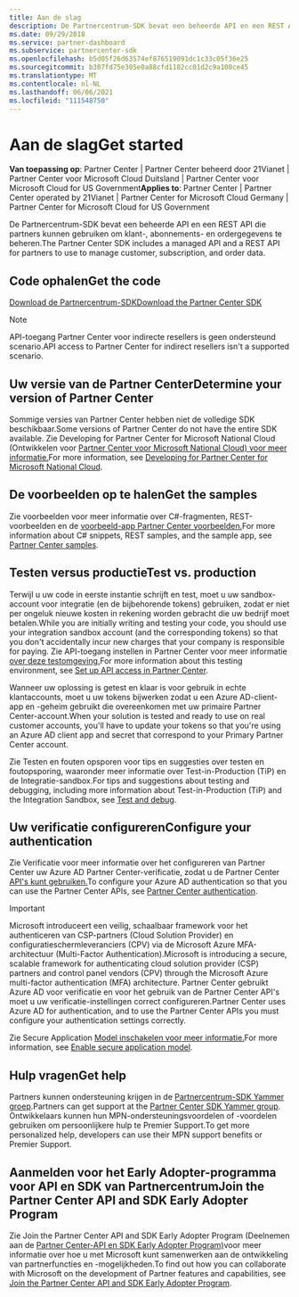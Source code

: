 ```yaml
---
title: Aan de slag
description: De Partnercentrum-SDK bevat een beheerde API en een REST API die partners kunnen gebruiken om klant-, abonnements- en ordergegevens te beheren.
ms.date: 09/29/2018
ms.service: partner-dashboard
ms.subservice: partnercenter-sdk
ms.openlocfilehash: b5d05f26d63574ef876519091dc1c33c05f36e25
ms.sourcegitcommit: b307fd75e305e0a88cfd1182cc01d2c9a108ce45
ms.translationtype: MT
ms.contentlocale: nl-NL
ms.lasthandoff: 06/06/2021
ms.locfileid: "111548750"
---
```

# <a name="get-started"></a><span data-ttu-id="1d7e1-103">Aan de slag</span><span class="sxs-lookup"><span data-stu-id="1d7e1-103">Get started</span></span>

<span data-ttu-id="1d7e1-104">**Van toepassing op**: Partner Center | Partner Center beheerd door 21Vianet | Partner Center voor Microsoft Cloud Duitsland | Partner Center voor Microsoft Cloud for US Government</span><span class="sxs-lookup"><span data-stu-id="1d7e1-104">**Applies to**: Partner Center | Partner Center operated by 21Vianet | Partner Center for Microsoft Cloud Germany | Partner Center for Microsoft Cloud for US Government</span></span>

<span data-ttu-id="1d7e1-105">De Partnercentrum-SDK bevat een beheerde API en een REST API die partners kunnen gebruiken om klant-, abonnements- en ordergegevens te beheren.</span><span class="sxs-lookup"><span data-stu-id="1d7e1-105">The Partner Center SDK includes a managed API and a REST API for partners to use to manage customer, subscription, and order data.</span></span>

## <a name="get-the-code"></a><span data-ttu-id="1d7e1-106">Code ophalen</span><span class="sxs-lookup"><span data-stu-id="1d7e1-106">Get the code</span></span>

[<span data-ttu-id="1d7e1-107">Download de Partnercentrum-SDK</span><span class="sxs-lookup"><span data-stu-id="1d7e1-107">Download the Partner Center SDK</span></span>](https://go.microsoft.com/fwlink/p/?LinkId=746681)

> [!NOTE]
> <span data-ttu-id="1d7e1-108">API-toegang Partner Center voor indirecte resellers is geen ondersteund scenario.</span><span class="sxs-lookup"><span data-stu-id="1d7e1-108">API access to Partner Center for indirect resellers isn't a supported scenario.</span></span>

## <a name="determine-your-version-of-partner-center"></a><span data-ttu-id="1d7e1-109">Uw versie van de Partner Center</span><span class="sxs-lookup"><span data-stu-id="1d7e1-109">Determine your version of Partner Center</span></span>

<span data-ttu-id="1d7e1-110">Sommige versies van Partner Center hebben niet de volledige SDK beschikbaar.</span><span class="sxs-lookup"><span data-stu-id="1d7e1-110">Some versions of Partner Center do not have the entire SDK available.</span></span> <span data-ttu-id="1d7e1-111">Zie Developing for Partner Center for Microsoft National Cloud (Ontwikkelen voor [Partner Center voor Microsoft National Cloud) voor meer informatie.](developing-for-partner-center-for-microsoft-national-cloud.md)</span><span class="sxs-lookup"><span data-stu-id="1d7e1-111">For more information, see [Developing for Partner Center for Microsoft National Cloud](developing-for-partner-center-for-microsoft-national-cloud.md).</span></span>

## <a name="get-the-samples"></a><span data-ttu-id="1d7e1-112">De voorbeelden op te halen</span><span class="sxs-lookup"><span data-stu-id="1d7e1-112">Get the samples</span></span>

<span data-ttu-id="1d7e1-113">Zie voorbeelden voor meer informatie over C#-fragmenten, REST-voorbeelden en de [voorbeeld-app Partner Center voorbeelden.](partner-center-samples.md)</span><span class="sxs-lookup"><span data-stu-id="1d7e1-113">For more information about C# snippets, REST samples, and the sample app, see [Partner Center samples](partner-center-samples.md).</span></span>

## <a name="test-vs-production"></a><span data-ttu-id="1d7e1-114">Testen versus productie</span><span class="sxs-lookup"><span data-stu-id="1d7e1-114">Test vs. production</span></span>

<span data-ttu-id="1d7e1-115">Terwijl u uw code in eerste instantie schrijft en test, moet u uw sandbox-account voor integratie (en de bijbehorende tokens) gebruiken, zodat er niet per ongeluk nieuwe kosten in rekening worden gebracht die uw bedrijf moet betalen.</span><span class="sxs-lookup"><span data-stu-id="1d7e1-115">While you are initially writing and testing your code, you should use your integration sandbox account (and the corresponding tokens) so that you don't accidentally incur new charges that your company is responsible for paying.</span></span> <span data-ttu-id="1d7e1-116">Zie API-toegang instellen in Partner Center voor meer informatie [over deze testomgeving.](set-up-api-access-in-partner-center.md)</span><span class="sxs-lookup"><span data-stu-id="1d7e1-116">For more information about this testing environment, see [Set up API access in Partner Center](set-up-api-access-in-partner-center.md).</span></span>

<span data-ttu-id="1d7e1-117">Wanneer uw oplossing is getest en klaar is voor gebruik in echte klantaccounts, moet u uw tokens bijwerken zodat u een Azure AD-client-app en -geheim gebruikt die overeenkomen met uw primaire Partner Center-account.</span><span class="sxs-lookup"><span data-stu-id="1d7e1-117">When your solution is tested and ready to use on real customer accounts, you'll have to update your tokens so that you're using an Azure AD client app and secret that correspond to your Primary Partner Center account.</span></span>

<span data-ttu-id="1d7e1-118">Zie Testen en fouten opsporen voor tips en suggesties over testen en foutopsporing, [](test-and-debug.md)waaronder meer informatie over Test-in-Production (TiP) en de Integratie-sandbox.</span><span class="sxs-lookup"><span data-stu-id="1d7e1-118">For tips and suggestions about testing and debugging, including more information about Test-in-Production (TiP) and the Integration Sandbox, see [Test and debug](test-and-debug.md).</span></span>

## <a name="configure-your-authentication"></a><span data-ttu-id="1d7e1-119">Uw verificatie configureren</span><span class="sxs-lookup"><span data-stu-id="1d7e1-119">Configure your authentication</span></span>

<span data-ttu-id="1d7e1-120">Zie Verificatie voor meer informatie over het configureren van Partner Center uw Azure AD Partner Center-verificatie, zodat u de Partner Center [API's kunt gebruiken.](partner-center-authentication.md)</span><span class="sxs-lookup"><span data-stu-id="1d7e1-120">To configure your Azure AD authentication so that you can use the Partner Center APIs, see [Partner Center authentication](partner-center-authentication.md).</span></span>

> [!IMPORTANT]
> <span data-ttu-id="1d7e1-121">Microsoft introduceert een veilig, schaalbaar framework voor het authenticeren van CSP-partners (Cloud Solution Provider) en configuratieschermleveranciers (CPV) via de Microsoft Azure MFA-architectuur (Multi-Factor Authentication).</span><span class="sxs-lookup"><span data-stu-id="1d7e1-121">Microsoft is introducing a secure, scalable framework for authenticating cloud solution provider (CSP) partners and control panel vendors (CPV) through the Microsoft Azure multi-factor authentication (MFA) architecture.</span></span>
<span data-ttu-id="1d7e1-122">Partner Center gebruikt Azure AD voor verificatie en voor het gebruik van de Partner Center API's moet u uw verificatie-instellingen correct configureren.</span><span class="sxs-lookup"><span data-stu-id="1d7e1-122">Partner Center uses Azure AD for authentication, and to use the Partner Center APIs you must configure your authentication settings correctly.</span></span>
>
> <span data-ttu-id="1d7e1-123">Zie Secure Application [Model inschakelen voor meer informatie.](enable-secure-app-model.md)</span><span class="sxs-lookup"><span data-stu-id="1d7e1-123">For more information, see [Enable secure application model](enable-secure-app-model.md).</span></span>

## <a name="get-help"></a><span data-ttu-id="1d7e1-124">Hulp vragen</span><span class="sxs-lookup"><span data-stu-id="1d7e1-124">Get help</span></span>

<span data-ttu-id="1d7e1-125">Partners kunnen ondersteuning krijgen in de [Partnercentrum-SDK Yammer groep](https://go.microsoft.com/fwlink/p/?LinkID=717360).</span><span class="sxs-lookup"><span data-stu-id="1d7e1-125">Partners can get support at the [Partner Center SDK Yammer group](https://go.microsoft.com/fwlink/p/?LinkID=717360).</span></span> <span data-ttu-id="1d7e1-126">Ontwikkelaars kunnen hun MPN-ondersteuningsvoordelen of -voordelen gebruiken om persoonlijkere hulp te Premier Support.</span><span class="sxs-lookup"><span data-stu-id="1d7e1-126">To get more personalized help, developers can use their MPN support benefits or Premier Support.</span></span>

## <a name="join-the-partner-center-api-and-sdk-early-adopter-program"></a><span data-ttu-id="1d7e1-127">Aanmelden voor het Early Adopter-programma voor API en SDK van Partnercentrum</span><span class="sxs-lookup"><span data-stu-id="1d7e1-127">Join the Partner Center API and SDK Early Adopter Program</span></span>

<span data-ttu-id="1d7e1-128">Zie Join the Partner Center API and SDK Early Adopter Program (Deelnemen aan de [Partner Center-API en SDK Early Adopter Program)](early-adopter-program.md)voor meer informatie over hoe u met Microsoft kunt samenwerken aan de ontwikkeling van partnerfuncties en -mogelijkheden.</span><span class="sxs-lookup"><span data-stu-id="1d7e1-128">To find out how you can collaborate with Microsoft on the development of Partner features and capabilities, see [Join the Partner Center API and SDK Early Adopter Program](early-adopter-program.md).</span></span>
